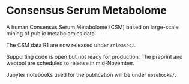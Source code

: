 # Consensus Serum Metabolome

A human Consensus Serum Metabolome (CSM) based on large-scale mining of public metabolomics data. 

The CSM data R1 are now released under `releases/`.

Supporting code is open but not ready for production. The preprint and webtool are scheduled to release in mid-November.

Jupyter notebooks used for the publication will be under `notebooks/`.


